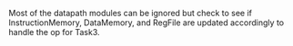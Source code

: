 Most of the datapath modules can be ignored but check to see if InstructionMemory, DataMemory, and RegFile are updated accordingly to handle the op for Task3.
